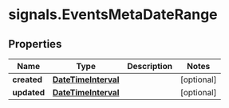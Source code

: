 # signals.EventsMetaDateRange

## Properties

Name | Type | Description | Notes
------------ | ------------- | ------------- | -------------
**created** | [**DateTimeInterval**](DateTimeInterval.md) |  | [optional] 
**updated** | [**DateTimeInterval**](DateTimeInterval.md) |  | [optional] 


